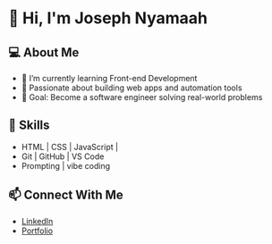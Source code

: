 # 👋 Hi, I'm Joseph Nyamaah

## 💻 About Me
- 🌱 I’m currently learning Front-end Development
- 🚀 Passionate about building web apps and automation tools
- 🎯 Goal: Become a software engineer solving real-world problems

## 🧠 Skills
- HTML | CSS | JavaScript | 
- Git | GitHub | VS Code
- Prompting | vibe coding
## 📫 Connect With Me
- [LinkedIn](https://www.linkedin.com/in/joseph-nyamaah/)
- [Portfolio](https://josephnyamaah-dev-folio.lovable.app/)
